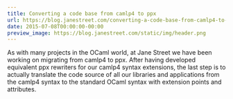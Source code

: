 ```yaml
---
title: Converting a code base from camlp4 to ppx
url: https://blog.janestreet.com/converting-a-code-base-from-camlp4-to-ppx/
date: 2015-07-08T00:00:00-00:00
preview_image: https://blog.janestreet.com/static/img/header.png
---
```


<p>As with many projects in the OCaml world, at Jane Street we have been working on
migrating from camlp4 to ppx. After having developed equivalent ppx rewriters
for our camlp4 syntax extensions, the last step is to actually translate the
code source of all our libraries and applications from the camlp4 syntax to the
standard OCaml syntax with extension points and attributes.</p>
